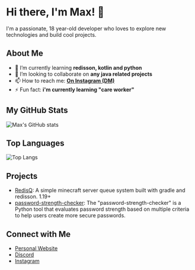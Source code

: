 # Hi there, I'm Max! 👋

I'm a passionate, 18 year-old developer who loves to explore new technologies and build cool projects.

## About Me

- 🌱 I’m currently learning **redisson, kotlin and python**
- 👯 I’m looking to collaborate on **any java related projects**
- 📫 How to reach me: **[On Instagram (DM)](https://instagram.com/44.max.og)**
- ⚡ Fun fact: **i'm currently learning "care worker"**

## My GitHub Stats

![Max's GitHub stats](https://github-readme-stats.vercel.app/api?username=whynotmax&show_icons=true&theme=radical)

## Top Languages

![Top Langs](https://github-readme-stats.vercel.app/api/top-langs/?username=whynotmax&layout=compact&theme=radical)

## Projects

- [RedisQ](https://github.com/whynotmax/RedisQ): A simple minecraft server queue system built with gradle and redisson. 1.19+
- [password-strength-checker](https://github.com/whynotmax/password-strength-checker): The "password-strength-checker" is a Python tool that evaluates password strength based on multiple criteria to help users create more secure passwords.

## Connect with Me

- [Personal Website](https://mzcy.dev/)
- [Discord](https://discord.com/users/1128457860863512587/)
- [Instagram](https://instagram.com/44.max.og)
